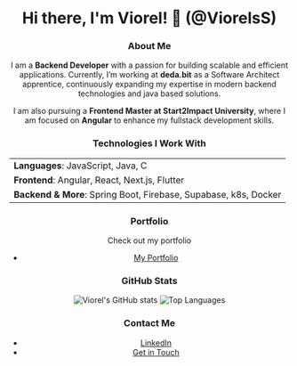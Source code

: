 <div align="center">

# Hi there, I'm Viorel! 👋 (@ViorelsS)

### About Me
I am a **Backend Developer** with a passion for building scalable and efficient applications. Currently, I’m working at **deda.bit** as a Software Architect apprentice, continuously expanding my expertise in modern backend technologies and java based solutions.

I am also pursuing a **Frontend Master at Start2Impact University**, where I am focused on **Angular** to enhance my fullstack development skills.

### Technologies I Work With
<table>
  <tr>
    <td><strong>Languages</strong>: JavaScript, Java, C</td>
  </tr>
  <tr>
    <td><strong>Frontend</strong>: Angular, React, Next.js, Flutter</td>
  </tr>
  <tr>
    <td><strong>Backend & More</strong>: Spring Boot, Firebase, Supabase, k8s, Docker</td>
  </tr>
</table>

### Portfolio
Check out my portfolio
- [My Portfolio](https://viorelss.github.io/html-css-s2i/)

### GitHub Stats
![Viorel's GitHub stats](https://github-readme-stats.vercel.app/api?username=ViorelsS&show_icons=true&theme=dark)
![Top Languages](https://github-readme-stats.vercel.app/api/top-langs/?username=ViorelsS&layout=compact&theme=dark)

### Contact Me
- [LinkedIn](https://www.linkedin.com/in/viorel-s/)
- [Get in Touch](https://viorelss.github.io/html-css-s2i/contact)

</div>
